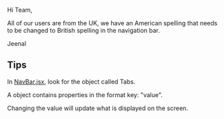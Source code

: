 Hi Team,

All of our users are from the UK, we have an American spelling that needs to be changed to British spelling in the navigation bar.

Jeenal

## Tips
In [NavBar.jsx](../src/components/NavBar.jsx), look for the object called Tabs.

A object contains properties in the format key: "value".

Changing the value will update what is displayed on the screen.